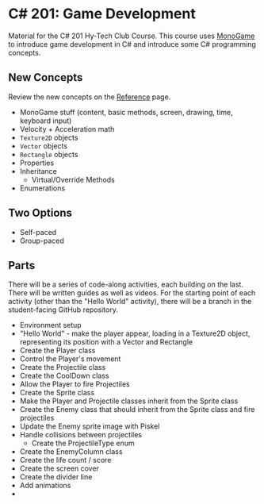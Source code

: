 # <span>C# 201:</span> Game Development
Material for the C# 201 Hy-Tech Club Course. This course uses [MonoGame](https://www.monogame.net/) to introduce game development in C# and introduce some C# programming concepts.

## New Concepts
Review the new concepts on the [Reference](Reference.md) page.

- MonoGame stuff (content, basic methods, screen, drawing, time, keyboard input)
- Velocity + Acceleration math
- `Texture2D` objects
- `Vector` objects
- `Rectangle` objects
- Properties
- Inheritance
    - Virtual/Override Methods
- Enumerations

## Two Options
- Self-paced
- Group-paced

## Parts
There will be a series of code-along activities, each building on the last. There will be written guides as well as videos. For the starting point of each activity (other than the "Hello World" activity), there will be a branch in the student-facing GitHub repository.

- Environment setup
- "Hello World" - make the player appear, loading in a Texture2D object, representing its position with a Vector and Rectangle
- Create the Player class
- Control the Player's movement
- Create the Projectile class
- Create the CoolDown class
- Allow the Player to fire Projectiles
- Create the Sprite class
- Make the Player and Projectile classes inherit from the Sprite class
- Create the Enemy class that should inherit from the Sprite class and fire projectiles
- Update the Enemy sprite image with Piskel
- Handle collisions between projectiles
    - Create the ProjectileType enum
- Create the EnemyColumn class
- Create the life count / score
- Create the screen cover
- Create the divider line
- Add animations
- 